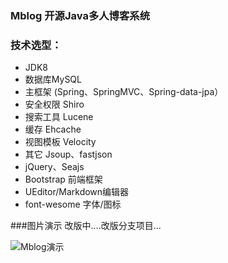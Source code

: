 ﻿### Mblog 开源Java多人博客系统

### 技术选型：

* JDK8
* 数据库MySQL
* 主框架 (Spring、SpringMVC、Spring-data-jpa）
* 安全权限 Shiro
* 搜索工具 Lucene
* 缓存 Ehcache
* 视图模板 Velocity
* 其它 Jsoup、fastjson
* jQuery、Seajs
* Bootstrap 前端框架
* UEditor/Markdown编辑器
* font-wesome 字体/图标

###图片演示 改版中....改版分支项目...

![Mblog演示](https://gitee.com/uploads/images/2017/1106/172609_2e0b22a6_330414.jpeg "2017-11-06_172325.jpg")
